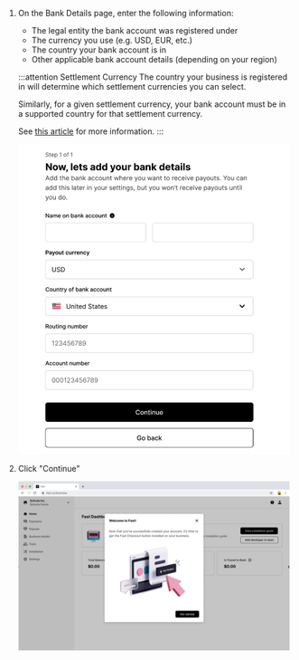 1. On the Bank Details page, enter the following information:

   - The legal entity the bank account was registered under
   - The currency you use (e.g. USD, EUR, etc.)
   - The country your bank account is in
   - Other applicable bank account details (depending on your region)

   :::attention Settlement Currency
   The country your business is registered in will determine which settlement currencies you can select.

   Similarly, for a given settlement currency, your bank account must be in a supported country for that settlement currency.

   See [this article](https://stripe.com/docs/connect/bank-debit-card-payouts#supported-settlement) for more information.
   :::

   ![Bank details](images/bcwc08.png)

2. Click "Continue"

   ![continue to dashboard pop up](images/bcwc09.png)
